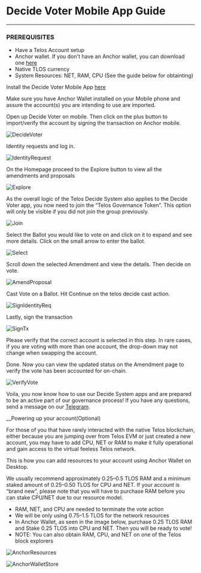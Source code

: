 # Decide Voter Mobile App Guide

____                                            _______

### PREREQUISITES

- Have a Telos Account setup
- Anchor wallet. If you don't have an Anchor wallet, you can download one [here](https://greymass.com/en/anchor/)
- Native TLOS currency
- System Resources: NET, RAM, CPU (See the guide below for obtainting)

Install the Decide Voter Mobile App [here](https://decidevoter.app/)

Make sure you have Anchor Wallet installed on your Mobile phone and assure the account(s) you are intending to use are imported.

Open up Decide Voter on mobile. Then click on the plus button to import/verify the account by signing the transaction on Anchor mobile.

![DecideVoter](/img/decide_voter.png)

Identity requests and log in.

![IdentityRequest](/img/identity_request.png)

On the Homepage proceed to the Explore button to view all the amendments and proposals

![Explore](/img/explore.png)   


As the overall logic of the Telos Decide System also applies to the Decide Voter app, you now need to join the “Telos Governance Token”. This option will only be visible if you did not join the group previously.

![Join](/img/join.png)



Select the Ballot you would like to vote on and click on it to expand and see more details. Click on the small arrow to enter the ballot.


![Select](/img/select.png)


Scroll down the selected Amendment and view the details. Then decide on vote.

![AmendProposal](/img/amend_proposal.png)

Cast Vote on a Ballot. Hit Continue on the telos decide cast action.

![SignIdentityReq](/img/sign_identity.png)

Lastly, sign the transaction

![SignTx](/img/signTX.png)

Please verify that the correct account is selected in this step. In rare cases, if you are voting with more than one account, the drop-down may not change when swapping the account.

Done. Now you can view the updated status on the Amendment page to verify the vote has been accounted for on-chain.

![VerifyVote](/img/verify_vote.png)


Voila, you now know how to use our Decide System apps and are prepared to be an active part of our governance process! If you have any questions, send a message on our [Telegram](https://t.me/telosgovernance).


__Powering up your account(Optional) 

For those of you that have rarely interacted with the native Telos blockchain, either because you are jumping over from Telos EVM or just created a new account, you may have to add CPU, NET or RAM to make it fully operational and gain access to the virtual feeless Telos network.

This is how you can add resources to your account using Anchor Wallet on Desktop.

We usually recommend approximately 0.25–0.5 TLOS RAM and a minimum staked amount of 0.25–0.50 TLOS for CPU and NET. If your account is “brand new”, please note that you will have to purchase RAM before you can stake CPU/NET due to our resource model.

- RAM, NET, and CPU are needed to terminate the vote action
- We will be only using 0.75–1.5 TLOS for the network resources
- In Anchor Wallet, as seen in the image below, purchase 0.25 TLOS RAM and Stake 0.25 TLOS into CPU and NET. Then you will be ready to vote!
- NOTE: You can also obtain RAM, CPU, and NET on one of the Telos block explorers

![AnchorResources](/img/AnchorResources.png)

![AnchorWalletStore](/img/AnchorStore.png)

